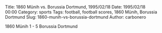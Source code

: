 Title: 1860 Münih vs. Borussia Dortmund, 1995/02/18
Date: 1995/02/18 00:00
Category: sports
Tags: football, football scores, 1860 Münih, Borussia Dortmund
Slug: 1860-munih-vs-borussia-dortmund
Author: carbonero


1860 Münih 1 - 5 Borussia Dortmund
